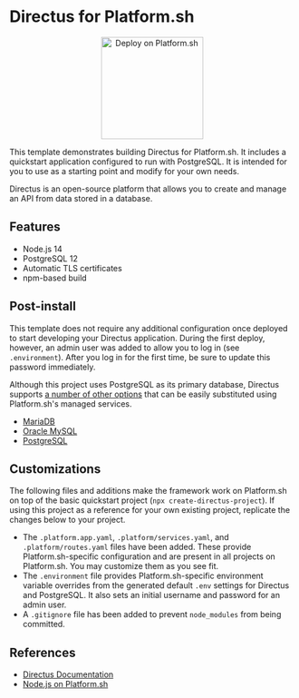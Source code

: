 # Directus for Platform.sh

<p align="center">
<a href="https://console.platform.sh/projects/create-project?template=https://raw.githubusercontent.com/platformsh/template-builder/master/templates/directus/.platform.template.yaml&utm_content=directus&utm_source=github&utm_medium=button&utm_campaign=deploy_on_platform">
    <img src="https://platform.sh/images/deploy/lg-blue.svg" alt="Deploy on Platform.sh" width="180px" />
</a>
</p>

This template demonstrates building Directus for Platform.sh. It includes a quickstart application configured to run with PostgreSQL. It is intended for you to use as a starting point and modify for your own needs.

Directus is an open-source platform that allows you to create and manage an API from data stored in a database.

## Features

* Node.js 14
* PostgreSQL 12
* Automatic TLS certificates
* npm-based build

## Post-install

This template does not require any additional configuration once deployed to start developing your Directus application. During the first deploy, however, an admin user was added to allow you to log in (see `.environment`). After you log in for the first time, be sure to update this password immediately. 

Although this project uses PostgreSQL as its primary database, Directus supports [a number of other options](https://docs.directus.io/guides/installation/cli.html#_1-confirm-minimum-requirements-are-met) that can be easily substituted using Platform.sh's managed services. 

- [MariaDB](https://docs.platform.sh/configuration/services/mysql.html)
- [Oracle MySQL](https://docs.platform.sh/configuration/services/mysql.html)
- [PostgreSQL](https://docs.platform.sh/configuration/services/postgresql.html)

## Customizations

The following files and additions make the framework work on Platform.sh on top of the basic quickstart project (`npx create-directus-project`). If using this project as a reference for your own existing project, replicate the changes below to your project.

* The `.platform.app.yaml`, `.platform/services.yaml`, and `.platform/routes.yaml` files have been added.  These provide Platform.sh-specific configuration and are present in all projects on Platform.sh.  You may customize them as you see fit.
* The `.environment` file provides Platform.sh-specific environment variable overrides from the generated default `.env` settings for Directus and PostgreSQL. It also sets an initial username and password for an admin user. 
* A `.gitignore` file has been added to prevent `node_modules` from being committed. 

## References

* [Directus Documentation](https://docs.directus.io/getting-started/introduction.html)
* [Node.js on Platform.sh](https://docs.platform.sh/languages/nodejs.html)
